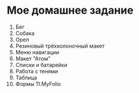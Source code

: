 ﻿# Мое домашнее задание
1. Бег
2. Собака
3. Орел
4. Резиновый трёхколоночный макет
5. Меню навигации
6. Макет "Атом"
7. Списки и батарейки
8. Работа с тенями 
9. Таблица
10. Формы
11.MyFolio
